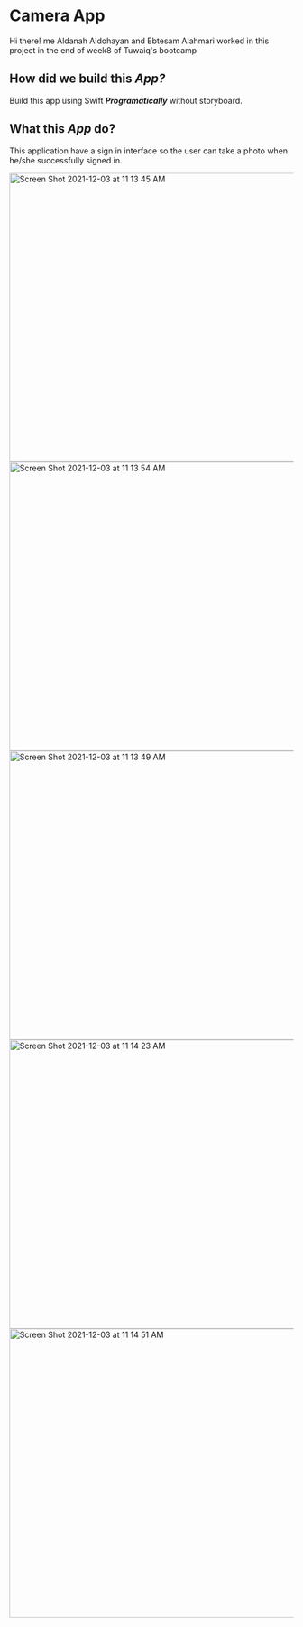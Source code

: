 # Camera App

Hi there! me Aldanah Aldohayan and Ebtesam Alahmari worked in this project in the end of week8 of Tuwaiq's bootcamp


## How did we build this *App?*
Build this app using Swift ***Programatically*** without storyboard.

## What this *App* do?
This application have a sign in interface so the user can take a photo when he/she successfully signed in.

<img width="512" alt="Screen Shot 2021-12-03 at 11 13 45 AM" src="https://user-images.githubusercontent.com/92252688/144571804-f92bb9d1-35eb-4011-946d-99804a5cb807.png">
<img width="512" alt="Screen Shot 2021-12-03 at 11 13 54 AM" src="https://user-images.githubusercontent.com/92252688/144571867-a2aea747-b419-43f8-aaa9-efb08b9452eb.png">
<img width="512" alt="Screen Shot 2021-12-03 at 11 13 49 AM" src="https://user-images.githubusercontent.com/92252688/144571888-203c02a7-c268-450a-a8ff-2bf85668da95.png">
<img width="512" alt="Screen Shot 2021-12-03 at 11 14 23 AM" src="https://user-images.githubusercontent.com/92252688/144571901-25e0c95a-2c8c-4034-a89e-c25b763bd2f2.png">
<img width="512" alt="Screen Shot 2021-12-03 at 11 14 51 AM" src="https://user-images.githubusercontent.com/92252688/144571911-d80826e1-85fd-4675-b81d-faff0a80ab7d.png">

